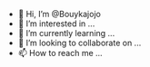 - 👋 Hi, I’m @Bouykajojo
- 👀 I’m interested in ...
- 🌱 I’m currently learning ...
- 💞️ I’m looking to collaborate on ...
- 📫 How to reach me ...

<!---
Bouykajojo/Bouykajojo is a ✨ special ✨ repository because its `README.md` (this file) appears on your GitHub profile.
You can click the Preview link to take a look at your changes.
--->
